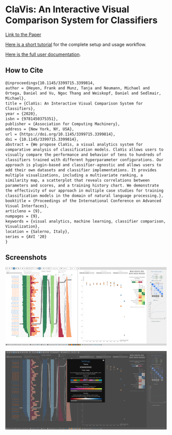 # ClaVis: An Interactive Visual Comparison System for Classifiers

[Link to the Paper](https://dl.acm.org/doi/10.1145/3399715.3399814)

[Here is a short tutorial](./docs/tutorial.md) for the complete setup and usage workflow.

[Here is the full user documentation](./docs/getting_started.md).

## How to Cite

```
@inproceedings{10.1145/3399715.3399814,
author = {Heyen, Frank and Munz, Tanja and Neumann, Michael and Ortega, Daniel and Vu, Ngoc Thang and Weiskopf, Daniel and Sedlmair, Michael},
title = {ClaVis: An Interactive Visual Comparison System for Classifiers},
year = {2020},
isbn = {9781450375351},
publisher = {Association for Computing Machinery},
address = {New York, NY, USA},
url = {https://doi.org/10.1145/3399715.3399814},
doi = {10.1145/3399715.3399814},
abstract = {We propose ClaVis, a visual analytics system for comparative analysis of classification models. ClaVis allows users to visually compare the performance and behavior of tens to hundreds of classifiers trained with different hyperparameter configurations. Our approach is plugin-based and classifier-agnostic and allows users to add their own datasets and classifier implementations. It provides multiple visualizations, including a multivariate ranking, a similarity map, a scatterplot that reveals correlations between parameters and scores, and a training history chart. We demonstrate the effectivity of our approach in multiple case studies for training classification models in the domain of natural language processing.},
booktitle = {Proceedings of the International Conference on Advanced Visual Interfaces},
articleno = {9},
numpages = {9},
keywords = {visual analytics, machine learning, classifier comparison, Visualization},
location = {Salerno, Italy},
series = {AVI '20}
}
```

## Screenshots

![](./docs/img/bright_theme.png)

![](./docs/img/dark_theme.png)
